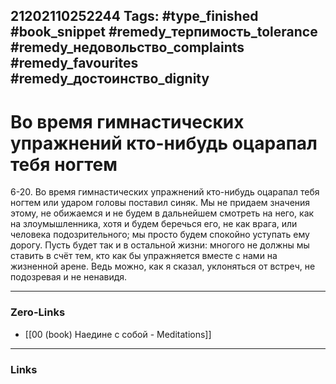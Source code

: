 21202110252244
Tags: #type_finished #book_snippet #remedy_терпимость_tolerance #remedy_недовольство_complaints #remedy_favourites #remedy_достоинство_dignity
---
# Во время гимнастических упражнений кто-нибудь оцарапал тебя ногтем

 6-20. Во время гимнастических упражнений кто-нибудь оцарапал тебя ногтем или ударом головы поставил синяк. Мы не придаем значения этому, не обижаемся и не будем в дальнейшем смотреть на него, как на злоумышленника, хотя и будем беречься его, не как врага, или человека подозрительного; мы просто будем спокойно уступать ему дорогу. Пусть будет так и в остальной жизни: многого не должны мы ставить в счёт тем, кто как бы упражняется вместе с нами на жизненной арене. Ведь можно, как я сказал, уклоняться от встреч, не подозревая и не ненавидя. 

---
### Zero-Links
- [[00 (book) Наедине с собой - Meditations]]
---
### Links
